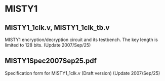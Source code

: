 # MISTY1

## MISTY1_1clk.v, MISTY1_1clk_tb.v

MISTY1 encryption/decryption circuit and its testbench.
The key length is limited to 128 bits.
(Update 2007/Sep/25)

## MISTY1Spec2007Sep25.pdf

Specification form for MISTY1_1clk.v (Draft version)
(Update 2007/Sep/25)

